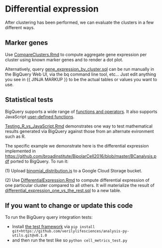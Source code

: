 Differential expression
=======================

After clustering has been performed, we can evaluate the clusters in a few different ways.

## Marker genes

Use [CompareClusters.Rmd](./CompareClusters.Rmd) to compute aggregate gene
expression per cluster using known marker genes and to render a dot plot.

Alternatively, query [gene_expression_by_cluster.sql](./gene_expression_by_cluster.sql)
can be run manually in the BigQuery Web UI, via the bq command line tool, etc...
Just edit anything you see in {{ JINJA MARKUP }} to be the actual tables or values
you want to use.

## Statistical tests

BigQuery supports a wide range of [functions and operators](https://cloud.google.com/bigquery/docs/reference/standard-sql/functions-and-operators#offset-and-ordinal).  It also supports JavaScript [user-defined functions](https://cloud.google.com/bigquery/docs/reference/standard-sql/user-defined-functions).

[Testing_R_vs_JavaScript.Rmd](./Testing_R_vs_JavaScript.Rmd) demonstrates one way
to test mathematical results generated via BigQuery against those from an alternate
evironment such as R.

The specific example we demonstrate here is the differential expression implemented in https://github.com/broadinstitute/BipolarCell2016/blob/master/BCanalysis.pdf ported
to BigQuery.  To run it:

(1) Upload [binomial_distribution.js](./binomial_distribution.js) to a Google Cloud Storage bucket.

(2) Use [DifferentialExpression.Rmd](./CompareClusters.Rmd) to compute differential
expression of one particular cluster compared to all others.  It will materialize
the result of  [differential_expression_one_vs_the_rest.sql](./differential_expression_one_vs_the_rest.sql)
to a new table.

## If you want to change or update this code

To run the BigQuery query integration tests:

* Install [the test
  framework](https://github.com/verilylifesciences/analysis-py-utils)
  via `pip install git+https://github.com/verilylifesciences/analysis-py-utils.git@v0.1.0`
* and then run the test like so `python cell_metrics_test.py`
